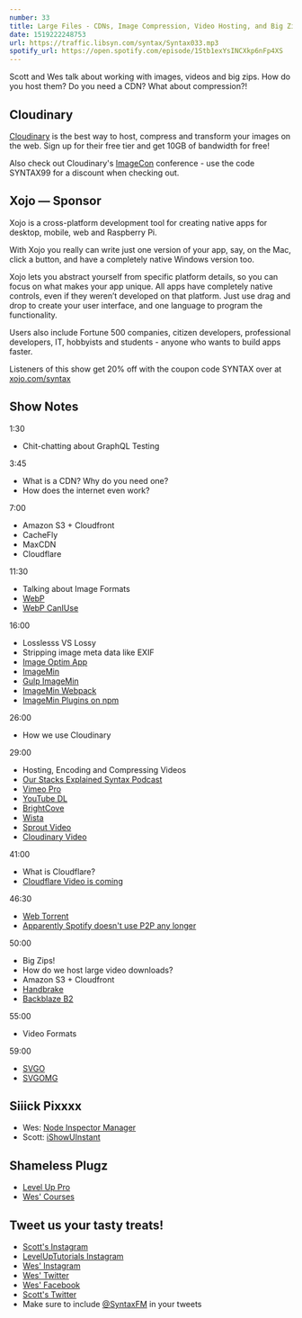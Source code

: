 ```yaml
---
number: 33
title: Large Files - CDNs, Image Compression, Video Hosting, and Big Zips
date: 1519222248753
url: https://traffic.libsyn.com/syntax/Syntax033.mp3
spotify_url: https://open.spotify.com/episode/1Stb1exYsINCXkp6nFp4XS
---
```


Scott and Wes talk about working with images, videos and big zips. How do you host them? Do you need a CDN? What about compression?!

## Cloudinary

[Cloudinary](https://cloudinary.com/?utm_source=Syntax.fm&utm_medium=Podcast&utm_content=Cloudinary_Syntax_podcast) is the best way to host, compress and transform your images on the web. Sign up for their free tier and get 10GB of bandwidth for free!

Also check out Cloudinary's [ImageCon](http://www.imagecon.com/?utm_source=Syntax.fm&utm_medium=Podcast&utm_content=ImageCon_Syntax_podcast) conference - use the code SYNTAX99 for a discount when checking out.

## Xojo — Sponsor

Xojo is a cross-platform development tool for creating native apps for desktop, mobile, web and Raspberry Pi.

With Xojo you really can write just one version of your app, say, on the Mac, click a button, and have a completely native Windows version too.

Xojo lets you abstract yourself from specific platform details, so you can focus on what makes your app unique. All apps have completely native controls, even if they weren’t developed on that platform. Just use drag and drop to create your user interface, and one language to program the functionality.

Users also include Fortune 500 companies, citizen developers, professional developers, IT, hobbyists and students - anyone who wants to build apps faster.

Listeners of this show get 20% off with the coupon code SYNTAX over at [xojo.com/syntax](http://xojo.com/syntax)

## Show Notes

1:30

* Chit-chatting about GraphQL Testing

3:45

* What is a CDN? Why do you need one?
* How does the internet even work?

7:00

* Amazon S3 + Cloudfront
* CacheFly
* MaxCDN
* Cloudflare

11:30

* Talking about Image Formats
* [WebP](https://developers.google.com/speed/webp/)
* [WebP CanIUse](https://caniuse.com/#search=webp)

16:00

* Losslesss VS Lossy
* Stripping image meta data like EXIF
* [Image Optim App](https://imageoptim.com/mac)
* [ImageMin](https://github.com/imagemin/imagemin)
* [Gulp ImageMin](https://www.npmjs.com/package/gulp-imagemin)
* [ImageMin Webpack](https://github.com/Klathmon/imagemin-webpack-plugin)
* [ImageMin Plugins on npm](https://www.npmjs.com/search?q=imagemin)


26:00

* How we use Cloudinary

29:00

* Hosting, Encoding and Compressing Videos
* [Our Stacks Explained Syntax Podcast](https://syntax.fm/show/014/our-stacks-explained)
* [Vimeo Pro](https://vimeo.com/professionals)
* [YouTube DL](https://rg3.github.io/youtube-dl/)
* [BrightCove](https://www.brightcove.com/en/)
* [Wista](https://wistia.com/)
* [Sprout Video](https://sproutvideo.com/)
* [Cloudinary Video](https://cloudinary.com/documentation/video_management)

41:00

* What is Cloudflare?
* [Cloudflare Video is coming](https://blog.cloudflare.com/introducing-cloudflare-stream/)

46:30

* [Web Torrent](https://webtorrent.io/)
* [Apparently Spotify doesn't use P2P any longer](https://techcrunch.com/2014/04/17/spotify-removes-peer-to-peer-technology-from-its-desktop-client/)


50:00

* Big Zips!
* How do we host large video downloads?
* Amazon S3 + Cloudfront
* [Handbrake](https://handbrake.fr/)
* [Backblaze B2](https://www.backblaze.com/b2/cloud-storage.html)

55:00

* Video Formats

59:00

* [SVGO](https://github.com/svg/svgo)
* [SVGOMG](https://jakearchibald.github.io/svgomg/)


## Siiick Pixxxx
* Wes: [Node Inspector Manager](https://chrome.google.com/webstore/detail/nodejs-v8-inspector-manag/gnhhdgbaldcilmgcpfddgdbkhjohddkj?hl=en)
* Scott: [iShowUInstant](https://shinywhitebox.com/ishowu-instant)

## Shameless Plugz
* [Level Up Pro](https://LevelUpTutorials.com/pro)
* [Wes' Courses](http://wesbos.com/courses)

## Tweet us your tasty treats!

* [Scott's Instagram](https://www.instagram.com/stolinski/)
* [LevelUpTutorials Instagram](https://www.instagram.com/LevelUpTutorials/)
* [Wes' Instagram](https://www.instagram.com/wesbos/)
* [Wes' Twitter](https://twitter.com/wesbos)
* [Wes' Facebook](https://www.facebook.com/wesbos.developer)
* [Scott's Twitter](https://twitter.com/stolinski)
* Make sure to include [@SyntaxFM](https://twitter.com/SyntaxFM) in your tweets
